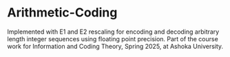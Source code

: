 # Arithmetic-Coding
Implemented with E1 and E2 rescaling for encoding and decoding arbitrary length integer sequences using floating point precision. Part of the course work for Information and Coding Theory, Spring 2025, at Ashoka University.
